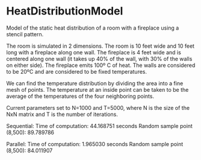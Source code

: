 # HeatDistributionModel
Model of the static heat distribution of a room with a fireplace using a stencil pattern.

The room is simulated in 2 dimensions. The room is 10 feet wide and 10 feet long with a fireplace along one wall. The fireplace is 4 feet wide and is centered
along one wall (it takes up 40% of the wall, with 30% of the walls on either side). The fireplace emits 100º C of heat. The walls are considered to be
20ºC and are considered to be fixed temperatures. 

We can find the temperature distribution by dividing the area into a fine mesh of points. The temperature at an inside point can be taken to be the average of 
the temperatures of the four neighboring points. 

Current parameters set to N=1000 and T=5000, where N is the size of the NxN matrix and T is the number of iterations.

Sequential: 
Time of computation: 44.168751 seconds
Random sample point (8,500): 89.789786
            
Parallel: 
Time of computation: 1.965030 seconds
Random sample point (8,500): 84.011907
